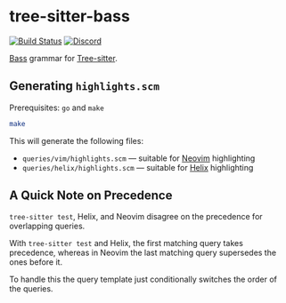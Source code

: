 # tree-sitter-bass

[![Build Status](https://github.com/vito/tree-sitter-bass/actions/workflows/ci.yml/badge.svg)](https://github.com/vito/tree-sitter-bass/actions/workflows/ci.yml)
[![Discord](https://img.shields.io/discord/1063097320771698699?logo=discord)](https://discord.gg/w7nTvsVJhm)

[Bass](https://bass-lang.org/) grammar for [Tree-sitter](https://tree-sitter.github.io).

## Generating `highlights.scm`

Prerequisites: `go` and `make`

```sh
make
```

This will generate the following files:

- `queries/vim/highlights.scm` — suitable for [Neovim] highlighting
- `queries/helix/highlights.scm` — suitable for [Helix] highlighting

## A Quick Note on Precedence

`tree-sitter test`, Helix, and Neovim disagree on the precedence for
overlapping queries.

With `tree-sitter test` and Helix, the first matching query takes precedence,
whereas in Neovim the last matching query supersedes the ones before it.

To handle this the query template just conditionally switches the order of
the queries.

[Neovim]: https://github.com/neovim/neovim
[Helix]: https://github.com/helix-editor/helix
